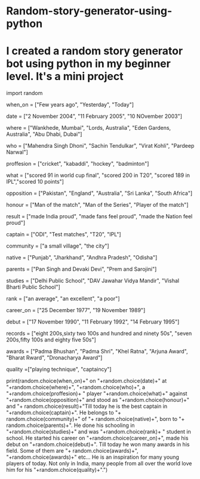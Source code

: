 # Random-story-generator-using-python
# I created a random story generator bot using python in my beginner level. It's a mini project
import random

when_on = ["Few years ago",
               "Yesterday",
                   "Today"]

date = ["2 November 2004",
            "11 February 2005",
                 "10 NOvember 2003"]

where = ["Wankhede, Mumbai",
             "Lords, Australia",
                "Eden Gardens, Australia",
                   "Abu Dhabi, Dubai"]

who = ["Mahendra Singh Dhoni",
          "Sachin Tendulkar",
             "Virat Kohli",
                "Pardeep Narwal"]

proffesion = ["cricket",
                "kabaddi",
                   "hockey",
                      "badminton"]

what = ["scored 91 in world cup final",
          "scored 200 in T20",
             "scored 189 in IPL","scored 10 points"]

opposition = ["Pakistan",
                "England",
                   "Australia",
                     "Sri Lanka",
                       "South Africa"]

honour = ["Man of the match",
            "Man of the Series",
               "Player of the match"]

result = ["made India proud",
            "made fans feel proud",
               "made the Nation feel proud"]

captain = ["ODI",
             "Test matches",
                "T20",
                   "IPL"]

community = ["a small village",
               "the city"]

native = ["Punjab",
           "Jharkhand",
             "Andhra Pradesh",
                "Odisha"]

parents = ["Pan Singh and Devaki Devi",
              "Prem and Sarojini"]

studies = ["Delhi Public School",
             "DAV Jawahar Vidya Mandir",
                "Vishal Bharti Public School"]

rank = ["an average",
          "an excellent",
            "a poor"]

career_on = ["25 December 1977",
                "19 November 1989"]

debut = ["17 November 1990",
            "11 February 1992",
               "14 February 1995"]

records = ["eight 200s,sixty two 100s and hundred and ninety 50s",
                "seven 200s,fifty 100s and eighty five 50s"]

awards = ["Padma Bhushan",
            "Padma Shri",
               "Khel Ratna",
                  "Arjuna Award",
                    "Bharat Rward",
                      "Dronacharya Award"]

quality =["playing technique",
            "captaincy"]

print(random.choice(when_on)+" on "+random.choice(date)+" at "+random.choice(where)+", "+random.choice(who)+", a "+random.choice(proffesion)+
       " player "+random.choice(what)+" against "+random.choice(opposition)+" and stood as "+random.choice(honour)+" and "+
          random.choice(result)+"Till today he is the best captain in "+random.choice(captain)+". He belongs to "+ random.choice(community)+" of "+
            random.choice(native)+", born to "+ random.choice(parents)+". He done his schooling in "+random.choice(studies)+" and was "+random.choice(rank)+
             " student in school. He started his career on "+random.choice(career_on)+", made his debut on "+random.choice(debut)+". Till today he won many awards in his field. Some of them are "+
               random.choice(awards)+", "+random.choice(awards)+" etc... He is an inspiration for many young players of today. Not only in India, many people from all over the world love him for his "+random.choice(quality)+".")
